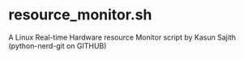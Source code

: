 # resource_monitor.sh
A Linux Real-time Hardware resource Monitor 
script by Kasun Sajith (python-nerd-git on GITHUB)
